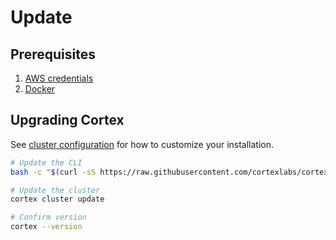 # Update

## Prerequisites

1. [AWS credentials](aws.md)
2. [Docker](https://docs.docker.com/install)

## Upgrading Cortex

See [cluster configuration](config.md) for how to customize your installation.

<!-- CORTEX_VERSION_MINOR -->

```bash
# Update the CLI
bash -c "$(curl -sS https://raw.githubusercontent.com/cortexlabs/cortex/master/get-cli.sh)"

# Update the cluster
cortex cluster update

# Confirm version
cortex --version
```
